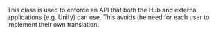﻿This class is used to enforce an API that both the Hub and external applications (e.g. Unity) can
use. This avoids the need for each user to implement their own translation.